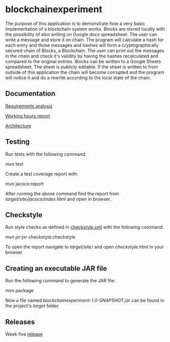 
# blockchainexperiment

The purpose of this application is to demonstrate how a very basic implementation of a blockchain system works. Blocks are stored locally with the possibility of also writing on Google docs spreadsheet. The user can write a message and store it on chain. The program will calculate a hash for each entry and those messages and hashes will form a cryptographically secured chain of Blocks, a Blockchain. The user can print out the messages in the chain and check it's validity by having the hashes recalculated and compared to the original entries. Blocks can be written to a Google Sheets spreadsheet. The sheet is publicly editable. If the sheet is written to from outside of this application the chain will become corrupted and the program will notice it and do a rewrite according to the local state of the chain.

## Documentation

[Requirements analysis](https://github.com/joonakauranen/ot-harjoitustyo/blob/master/dokumentaatio/requirements_analysis.md)

[Working hours report](https://github.com/joonakauranen/ot-harjoitustyo/blob/master/dokumentaatio/working_hours_report.md)

[Architecture](https://github.com/joonakauranen/ot-harjoitustyo/blob/master/dokumentaatio/architecture.md)

## Testing

Run tests with the following command:

mvn test

Create a test coverage report with:

mvn jacoco:report

After running the above command find the report from _target/site/jacoco/index.html_ and open in browser.

## Checkstyle

Run style checks as defined in  [checkstyle.xml](https://github.com/joonakauranen/ot-harjoitustyo/blob/master/blockchainexperiment/checkstyle.xml) with the following command:

mvn jxr:jxr checkstyle:checkstyle

To open the report navigate to _target/site/_ and open _checkstyle.html_ in your browser

## Creating an executable JAR file

Run the following command to generate the JAR file:

mvn package

Now a file named _blockchainexperiment-1.0-SNAPSHOT.jar_ can be found in the project's _target_ folder

## Releases

Week five [release](https://github.com/joonakauranen/ot-harjoitustyo/releases/tag/viikko5)
